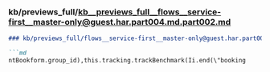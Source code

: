 ### kb/previews_full/kb__previews_full__flows__service-first__master-only@guest.har.part004.md.part002.md

```md
### kb/previews_full/flows__service-first__master-only@guest.har.part004.md (part 002)

```md
ntBookform.group_id),this.tracking.trackBenchmark(Ii.end(\"booking
```

```

```
